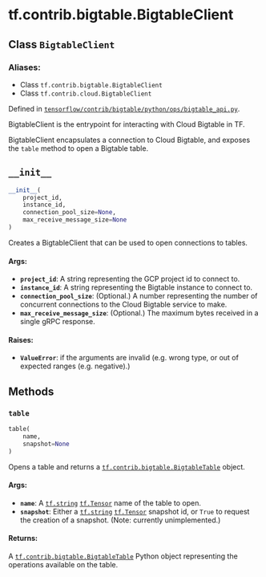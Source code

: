 <div itemscope itemtype="http://developers.google.com/ReferenceObject">
<meta itemprop="name" content="tf.contrib.bigtable.BigtableClient" />
<meta itemprop="path" content="Stable" />
<meta itemprop="property" content="__init__"/>
<meta itemprop="property" content="table"/>
</div>

# tf.contrib.bigtable.BigtableClient

## Class `BigtableClient`



### Aliases:

* Class `tf.contrib.bigtable.BigtableClient`
* Class `tf.contrib.cloud.BigtableClient`



Defined in [`tensorflow/contrib/bigtable/python/ops/bigtable_api.py`](https://www.tensorflow.org/code/tensorflow/contrib/bigtable/python/ops/bigtable_api.py).

BigtableClient is the entrypoint for interacting with Cloud Bigtable in TF.

BigtableClient encapsulates a connection to Cloud Bigtable, and exposes the
`table` method to open a Bigtable table.

<h2 id="__init__"><code>__init__</code></h2>

``` python
__init__(
    project_id,
    instance_id,
    connection_pool_size=None,
    max_receive_message_size=None
)
```

Creates a BigtableClient that can be used to open connections to tables.

#### Args:

* <b>`project_id`</b>: A string representing the GCP project id to connect to.
* <b>`instance_id`</b>: A string representing the Bigtable instance to connect to.
* <b>`connection_pool_size`</b>: (Optional.) A number representing the number of
    concurrent connections to the Cloud Bigtable service to make.
* <b>`max_receive_message_size`</b>: (Optional.) The maximum bytes received in a
    single gRPC response.


#### Raises:

* <b>`ValueError`</b>: if the arguments are invalid (e.g. wrong type, or out of
    expected ranges (e.g. negative).)



## Methods

<h3 id="table"><code>table</code></h3>

``` python
table(
    name,
    snapshot=None
)
```

Opens a table and returns a <a href="../../../tf/contrib/bigtable/BigtableTable.md"><code>tf.contrib.bigtable.BigtableTable</code></a> object.

#### Args:

* <b>`name`</b>: A <a href="../../../tf/string.md"><code>tf.string</code></a> <a href="../../../tf/Tensor.md"><code>tf.Tensor</code></a> name of the table to open.
* <b>`snapshot`</b>: Either a <a href="../../../tf/string.md"><code>tf.string</code></a> <a href="../../../tf/Tensor.md"><code>tf.Tensor</code></a> snapshot id, or `True` to
    request the creation of a snapshot. (Note: currently unimplemented.)


#### Returns:

A <a href="../../../tf/contrib/bigtable/BigtableTable.md"><code>tf.contrib.bigtable.BigtableTable</code></a> Python object representing the
operations available on the table.



